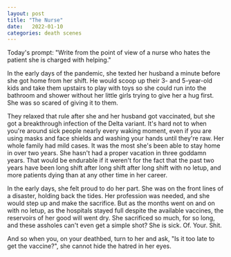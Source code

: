 ```yaml
---
layout: post
title: "The Nurse"
date:   2022-01-10
categories: death scenes
---
```

Today's prompt: "Write from the point of view of a nurse who hates the patient she is charged with helping."

In the early days of the pandemic, she texted her husband a minute before she got home from her shift. He would scoop up their 3- and 5-year-old kids and take them upstairs to play with toys so she could run into the bathroom and shower without her little girls trying to give her a hug first. She was so scared of giving it to them.

They relaxed that rule after she and her husband got vaccinated, but she got a breakthrough infection of the Delta variant. It's hard not to when you're around sick people nearly every waking moment, even if you are using masks and face shields and washing your hands until they're raw. Her whole family had mild cases. It was the most she's been able to stay home in over two years. She hasn't had a proper vacation in three goddamn years. That would be endurable if it weren't for the fact that the past two years have been long shift after long shift after long shift with no letup, and more patients dying than at any other time in her career. 

In the early days, she felt proud to do her part. She was on the front lines of a disaster, holding back the tides. Her profession was needed, and she would step up and make the sacrifice. But as the months went on and on with no letup, as the hospitals stayed full despite the available vaccines, the reservoirs of her good will went dry. She sacrificed so much, for so long, and these assholes can't even get a simple shot? She is sick. Of. Your. Shit.

And so when you, on your deathbed, turn to her and ask, "Is it too late to get the vaccine?", she cannot hide the hatred in her eyes.

